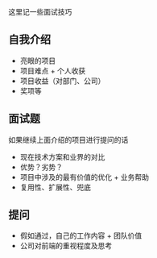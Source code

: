 这里记一些面试技巧

## 自我介绍

- 亮眼的项目
- 项目难点 + 个人收获
- 项目收益（对部门、公司）
- 奖项等

## 面试题

如果继续上面介绍的项目进行提问的话

- 现在技术方案和业界的对比
- 优势？劣势？
- 项目中涉及的最有价值的优化 + 业务帮助
- 复用性、扩展性、兜底

## 提问

- 假如通过，自己的工作内容 + 团队价值
- 公司对前端的重视程度及思考
